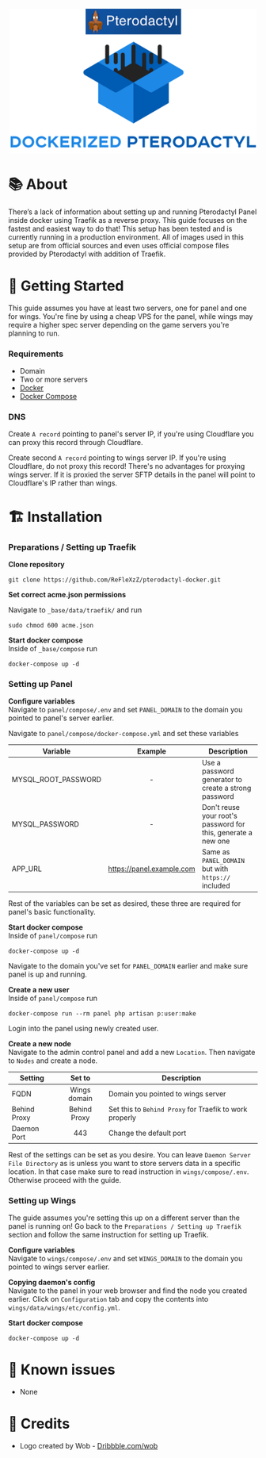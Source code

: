 <p align="center">
  <img width="500" src="https://raw.githubusercontent.com/BeefBytes/Assets/master/Other/container_illustration/v2/dockerized_pterodactyl.png">
</p>

# 📚 About
There’s a lack of information about setting up and running Pterodactyl Panel inside docker using Traefik as a reverse proxy. This guide focuses on the fastest and easiest way to do that! This setup has been tested and is currently running in a production environment. All of images used in this setup are from official sources and even uses official compose files provided by Pterodactyl with addition of Traefik.

# 🧰 Getting Started
This guide assumes you have at least two servers, one for panel and one for wings. You're fine by using a cheap VPS for the panel, while wings may require a higher spec server depending on the game servers you're planning to run.

### Requirements
- Domain
- Two or more servers
- [Docker](https://docs.docker.com/engine/install/ubuntu/)
- [Docker Compose](https://docs.docker.com/compose/install/)

### DNS
Create `A record` pointing to panel's server IP, if you're using Cloudflare you can proxy this record through Cloudflare.

Create second `A record` pointing to wings server IP. If you're using Cloudflare, do not proxy this record! There's no advantages for proxying wings server. If it is proxied the server SFTP details in the panel will point to Cloudflare's IP rather than wings.

# 🏗️ Installation

### Preparations / Setting up Traefik
<b>Clone repository</b><br />
```
git clone https://github.com/ReFleXzZ/pterodactyl-docker.git
```

<b>Set correct acme.json permissions</b><br />

Navigate to `_base/data/traefik/` and run
```
sudo chmod 600 acme.json
```

<b>Start docker compose</b><br />
Inside of `_base/compose` run
 ```
docker-compose up -d
 ```

### Setting up Panel

<b>Configure variables</b><br />
Navigate to `panel/compose/.env` and set `PANEL_DOMAIN` to the domain you pointed to panel's server earlier.

Navigate to `panel/compose/docker-compose.yml` and set these variables


| Variable | Example | Description |
|-|:-:|-|
| MYSQL_ROOT_PASSWORD | - | Use a password generator to create a strong password |
| MYSQL_PASSWORD | - | Don't reuse your root's password for this, generate a new one |
| APP_URL | https://panel.example.com | Same as `PANEL_DOMAIN` but with `https://` included|

Rest of the variables can be set as desired, these three are required for panel's basic functionality.

<b>Start docker compose</b><br />
Inside of `panel/compose` run
 ```
docker-compose up -d
 ```
Navigate to the domain you've set for `PANEL_DOMAIN` earlier and make sure panel is up and running.

<b>Create a new user</b><br />
Inside of `panel/compose` run
 ```
docker-compose run --rm panel php artisan p:user:make
 ```
Login into the panel using newly created user.

<b>Create a new node</b><br />
Navigate to the admin control panel and add a new `Location`. Then navigate to `Nodes` and create a node.

| Setting | Set to | Description |
|-|:-:|-|
| FQDN | Wings domain | Domain you pointed to wings server|
| Behind Proxy | Behind Proxy | Set this to `Behind Proxy` for Traefik to work properly|
| Daemon Port | 443 | Change the default port |

Rest of the settings can be set as you desire. You can leave `Daemon Server File Directory` as is unless you want to store servers data in a specific location. In that case make sure to read instruction in `wings/compose/.env`. Otherwise proceed with the guide.

### Setting up Wings
The guide assumes you're setting this up on a different server than the panel is running on!
Go back to the `Preparations / Setting up Traefik` section and follow the same instruction for setting up Traefik.

<b>Configure variables</b><br />
Navigate to `wings/compose/.env` and set `WINGS_DOMAIN` to the domain you pointed to wings server earlier.

<b>Copying daemon's config</b><br />
Navigate to the panel in your web browser and find the node you created earlier. Click on `Configuration` tab and copy the contents into `wings/data/wings/etc/config.yml`.

<b>Start docker compose</b><br />
 ```
docker-compose up -d
 ```

# 🐛 Known issues
- None

# 📜 Credits
- Logo created by Wob - [Dribbble.com/wob](https://dribbble.com/wob)
